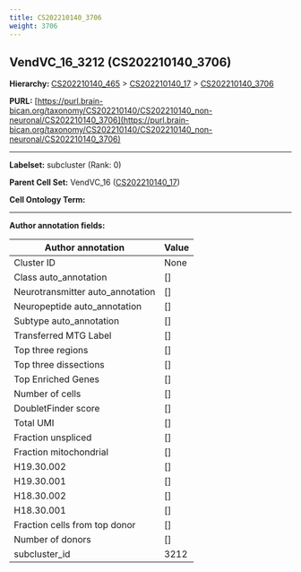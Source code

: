 ```yaml
---
title: CS202210140_3706
weight: 3706
---
```

## VendVC_16_3212 (CS202210140_3706)
<b>Hierarchy: </b>
[CS202210140_465](../CS202210140_465) >
[CS202210140_17](../CS202210140_17) >
[CS202210140_3706](../CS202210140_3706)

**PURL:** [https://purl.brain-bican.org/taxonomy/CS202210140/CS202210140_non-neuronal/CS202210140_3706](https://purl.brain-bican.org/taxonomy/CS202210140/CS202210140_non-neuronal/CS202210140_3706)

---


**Labelset:** subcluster (Rank: 0)

**Parent Cell Set:** VendVC_16 ([CS202210140_17](../CS202210140_17))



**Cell Ontology Term:** 

[MARKER GENES.]: #


---

[TRANSFERRED ANNOTATIONS.]: #


[AUTHOR ANNOTATION FIELDS.]: #


**Author annotation fields:**

| Author annotation | Value |
|-------------------|-------|
|Cluster ID|None|
|Class auto_annotation|[]|
|Neurotransmitter auto_annotation|[]|
|Neuropeptide auto_annotation|[]|
|Subtype auto_annotation|[]|
|Transferred MTG Label|[]|
|Top three regions|[]|
|Top three dissections|[]|
|Top Enriched Genes|[]|
|Number of cells|[]|
|DoubletFinder score|[]|
|Total UMI|[]|
|Fraction unspliced|[]|
|Fraction mitochondrial|[]|
|H19.30.002|[]|
|H19.30.001|[]|
|H18.30.002|[]|
|H18.30.001|[]|
|Fraction cells from top donor|[]|
|Number of donors|[]|
|subcluster_id|3212|
